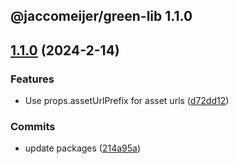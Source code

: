 ## @jaccomeijer/green-lib 1.1.0

## [1.1.0](https://github.com/jaccomeijer/green-lib/compare/1.0.4...1.1.0) (2024-2-14)


### Features

* Use props.assetUrlPrefix for asset urls ([d72dd12](https://github.com/jaccomeijer/green-lib/commit/d72dd12d5679fd1521c3e5210feb799abb0de33f))


### Commits

* update packages ([214a95a](https://github.com/jaccomeijer/green-lib/commit/214a95a60c0dfd53a48a36996900649e8da55878))


